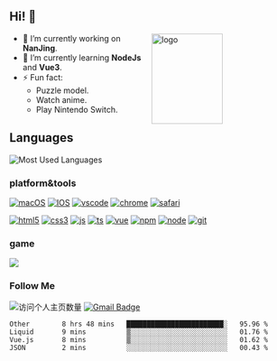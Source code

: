 ## Hi! 👋

<img src="https://github-readme-stats.vercel.app/api?username=Eugeniocode&show_icons=true&theme=vue" alt="logo" height="160" align="right" width="50%" />

- 🔭 I’m currently working on **NanJing**.
- 🌱 I’m currently learning **NodeJs** and **Vue3**.
- ⚡ Fun fact: 
  - Puzzle model.
  - Watch anime.
  - Play Nintendo Switch.

## Languages
![Most Used Languages](https://github-readme-stats.vercel.app/api/top-langs/?username=EugenioCode&layout=compact)


### platform&tools

[![macOS](https://img.shields.io/badge/PC-Macbookpro-success?style=flat-square&logo=apple&logoColor=ffffff)]()
[![IOS](https://img.shields.io/badge/MOBILE-iPhone-ff69b4?style=flat-square&logo=apple&logoColor=ffffff)]()
[![vscode](https://img.shields.io/badge/IED-Visual%20Studio%20Code-blue?style=flat-square&logo=visualstudiocode&logoColor=ffffff)]()
[![chrome](https://img.shields.io/badge/BROWSER-Chrome-orange?style=flat-square&logo=googlechrome&logoColor=ffffff)]()
[![safari](https://img.shields.io/badge/BROWSER-Safari-yellow?style=flat-square&logo=safari&logoColor=ffffff)]()

[![html5](https://img.shields.io/badge/-HTML5-F16528?style=flat-square&logo=html5&logoColor=ffffff)]()
[![css3](https://img.shields.io/badge/-CSS3-3699D5?style=flat-square&logo=css3&logoColor=ffffff)]()
[![js](https://img.shields.io/badge/-Javascript-F0DA50?style=flat-square&logo=javascript&logoColor=ffffff)]()
[![ts](https://img.shields.io/badge/-Typescript-083061?style=flat-square&logo=typescript&logoColor=ffffff)]()
[![vue](https://img.shields.io/badge/-Vue.js-3DB784?style=flat-square&logo=vuedotjs&logoColor=ffffff)]()
[![npm](https://img.shields.io/badge/-NPM-CD3939?style=flat-square&logo=npm&logoColor=ffffff)]()
[![node](https://img.shields.io/badge/-Node.js-80BD00?style=flat-square&logo=nodedotjs&logoColor=ffffff)]()
[![git](https://img.shields.io/badge/-Git-F05133?style=flat-square&logo=git&logoColor=ffffff)]()

### game

![](https://img.shields.io/badge/-Nintendo%20Switch-e60012?style=flat-square&logo=nintendo%20switch&logoColor=ffffff)

### Follow Me
![访问个人主页数量](https://komarev.com/ghpvc/?username=Eugeniocode&color=blue)
[![Gmail Badge](https://img.shields.io/badge/mail-eugeniocode@yeah.net-blue?style=flat&logo=Gmail&logoColor=white&link=mailto:eugeniocode@yeah.net)](mailto:eugeniocode@yeah.net)


<!--START_SECTION:waka-->
```text
Other        8 hrs 48 mins   ████████████████████████░   95.96 % 
Liquid       9 mins          ▒░░░░░░░░░░░░░░░░░░░░░░░░   01.76 % 
Vue.js       8 mins          ▒░░░░░░░░░░░░░░░░░░░░░░░░   01.62 % 
JSON         2 mins          ░░░░░░░░░░░░░░░░░░░░░░░░░   00.43 % 
```
<!-- END_SECTION:waka -->

